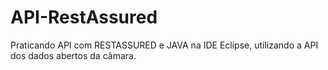 # API-RestAssured

Praticando API com RESTASSURED e JAVA na IDE Eclipse, utilizando a API dos dados abertos da câmara.
